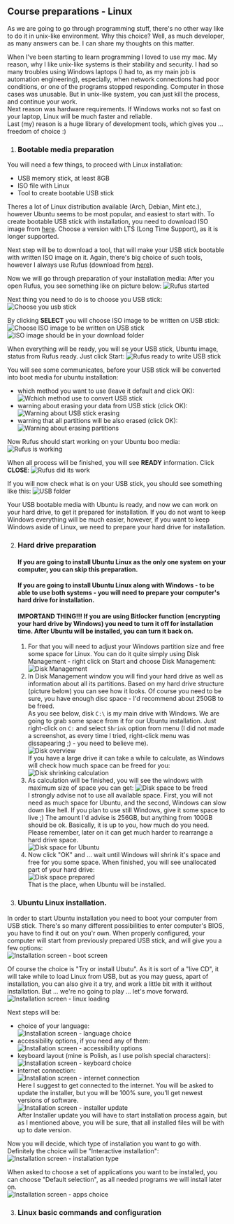 ## Course preparations - Linux  

As we are going to go through programming stuff, there's no other way like to do it
in unix-like environment. Why this choice? Well, as much developer, as many answers
can be. I can share my thoughts on this matter.

When I've been starting to learn programming I loved to use my mac. My reason, why
I like unix-like systems is their stability and security. I had so many troubles
using Windows laptops (I had to, as my main job is automation engineering), especially,
when network connections had poor conditions, or one of the programs stopped responding. 
Computer in those cases was unusable. But in unix-like system, you can just kill the
process, and continue your work.  
Next reason was hardware requirements. If Windows works not so fast on your laptop, Linux
will be much faster and reliable.  
Last (my) reason is a huge library of development tools, which gives you ... freedom
of choice :)

1. ### Bootable media preparation

You will need a few things, to proceed with Linux installation:
* USB memory stick, at least 8GB
* ISO file with Linux
* Tool to create bootable USB stick

Theres a lot of Linux distribution available (Arch, Debian, Mint etc.), however
Ubuntu seems to be most popular, and easiest to start with. To create bootable
USB stick with installation, you need to download ISO image from [here](https://ubuntu.com/download/desktop).
Choose a version with LTS (Long Time Support), as it is longer supported.

Next step will be to download a tool, that will make your USB stick bootable
with written ISO image on it. Again, there's big choice of such tools, however
I always use Rufus (download from [here](https://rufus.ie/en/)).

Now we will go through preparation of your installation media:
After you open Rufus, you see something like on picture below:
![Rufus started](/images/rufus_001.png)

Next thing you need to do is to choose you USB stick:
![Choose you usb stick](/images/rufus_002.png)

By clicking **SELECT** you will choose ISO image to be written on USB stick:
![Choose ISO image to be written on USB stick](/images/rufus_003.png)
![ISO image should be in your download folder](/images/rufus_004.png)

When everything will be ready, you will se your USB stick, Ubuntu image,
status from Rufus ready. Just click Start:
![Rufus ready to write USB stick](/images/rufus_005.png)

You will see some communicates, before your USB stick will be converted into
boot media for ubuntu installation:  
+ which method you want to use (leave it default and click OK):
![Wchich method use to convert USB stick](/images/rufus_006.png)
+ warning about erasing your data from USB stick (click OK):
![Warning about USB stick erasing](/images/rufus_007.png)
+ warning that all partitions will be also erased (click OK):
![Warning about erasing partitions](/images/rufus_008.png)

Now Rufus should start working on your Ubuntu boo media:
![Rufus is working](/images/rufus_009.png)

When all process will be finished, you will see **READY** information.
Click **CLOSE**:
![Rufus did its work](/images/rufus_010.png)

If you will now check what is on your USB stick, you should see something 
like this:
![USB folder](/images/rufus_011.png)

Your USB bootable media with Ubuntu is ready, and now we can work on your
hard drive, to get it prepared for installation. If you do not want to keep
Windows everything will be much easier, however, if you want to keep Windows 
aside of Linux, we need to prepare your hard drive for installation.


2. ### Hard drive preparation  
   #### If you are going to install Ubuntu Linux as the only one system on your computer, you can skip this preparation.
   
   #### If you are going to install Ubuntu Linux along with Windows - to be able to use both systems - you will need to prepare your computer's hard drive for installation.
   #### **IMPORTAND THING!!! If you are using Bitlocker function (encrypting your hard drive by Windows) you need to turn it off for installation time. After Ubuntu will be installed, you can turn it back on.**
   1. For that you will need to adjust your Windows partition size and free some space for
Linux. You can do it quite simply using Disk Management - right click on Start and
choose Disk Management:  
![Disk Management](/images/disk-preparation-01.png)
   2. In Disk Management window you will find your hard drive as well as information
   about all its partitions. Based on my hard drive structure (picture below) you can
   see how it looks. Of course you need to be sure, you have enough disc space - I'd
   recommend about 250GB to be freed.  
   As you see below, disk `C:\` is my main drive with Windows. We are going to grab some
   space from it for our Ubuntu installation. Just right-click on `C:` and select 
   `Shrink` option from menu (I did not made a screenshot, as every time I tried,
   right-click menu was dissapearing ;) - you need to believe me).  
   ![Disk overview](/images/disk-preparation-02.png)  
   If you have a large drive it can take a while to calculate, as Windows will check
   how much space can be freed for you:
   ![Disk shrinking calculation](/images/disk-preparation-03.png)
   3. As calculation will be finished, you will see the windows with maximum size of space you
   can get:
   ![Disk space to be freed](/images/disk-preparation-04.png)  
   I strongly advise not to use all available space. First, you will not need as much
   space for Ubuntu, and the second, Windows can slow down like hell. If you plan
   to use still Windows, give it some space to live ;)
   The amount I'd advise is 256GB, but anything from 100GB should be ok. Basically, it
   is up to you, how much do you need. Please remember, later on it can get much harder
   to rearrange a hard drive space.  
   ![Disk space for Ubuntu](/images/disk-preparation-05.png)
   4. Now click "OK" and ... wait until Windows will shrink it's space and free for you
   some space. When finished, you will see unallocated part of your hard drive:  
   ![Disk space prepared](/images/disk-preparation-06.png)  
   That is the place, when Ubuntu will be installed.  

3. ### Ubuntu Linux installation.
In order to start Ubuntu installation you need to boot your computer from USB stick. 
There's so many different possibilities to enter computer's BIOS, you have to find it out 
on you'r own. When properly configured, your computer will start from previously prepared 
USB stick, and will give you a few options:  
![Installation screen - boot screen](/images/installation_01.png)  

Of course the choice is "Try or install Ubutu". As it is sort of a "live CD", it will 
take while to load Linux from USB, but as you may guess, apart of installation, you 
can also give it a try, and work a little bit with it without installation. But ... 
we're no going to play ... let's move forward.  
![Installation screen - linux loading](/images/installation_02.png)  

Next steps will be:
* choice of your language:  
![Installation screen - language choice](/images/installation_03.png)  
* accessibility options, if you need any of them:  
![Installation screen - accessibility options](images/installation_04.png)  
* keyboard layout (mine is Polish, as I use polish special characters):  
![Installation screen - keyboard choice](/images/installation_05.png)  
* internet connection:  
![Installation screen - internet connection](/images/installation_06.png)  
Here I suggest to get connected to the internet. You will be asked to update the 
installer, but you will be 100% sure, you'll get newest versions of software.  
![Installation screen - installer update](/images/installation_07.png)  
After Installer update you will have to start installation process again, but 
as I mentioned above, you will be sure, that all installed files will be with up 
to date version.  

Now you will decide, which type of installation you want to go with. Definitely 
the choice will be "Interactive installation":  
![Installation screen - installation type](/images/installation_08.png)  

When asked to choose a set of applications you want to be installed, you can choose 
"Default selection", as all needed programs we will install later on.  
![Installation screen - apps choice](/images/installation_09.png)  




3. ### Linux basic commands and configuration
